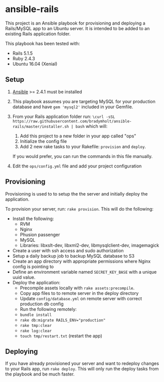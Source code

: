 # ansible-rails

This project is an Ansible playbook for provisioning and deploying a Rails/MySQL app to an Ubuntu server.  It is intended to be added to an existing Rails application folder.

This playbook has been tested with:

- Rails 5.1.5
- Ruby 2.4.3
- Ubuntu 16.04 (Xenial)

## Setup

1. [Ansible](http://docs.ansible.com/ansible/latest/intro_installation.html) >= 2.4.1 must be installed
1. This playbook assumes you are targeting MySQL for your production database and have `gem 'mysql2'` included in your Gemfile.
1. From your Rails application folder run: `\curl -sSL https://raw.githubusercontent.com/bradymholt/ansible-rails/master/installer.sh | bash` which will:
   1. Add this project to a new folder in your app called "ops"
   2. Initialize the config file
   3. Add 2 new rake tasks to your Rakefile: `provision` and `deploy`.

   If you would prefer, you can run the commands in this file manually.
1. Edit the `ops/config.yml` file and add your project configuration

## Provisioning

Provisioning is used to to setup the the server and initially deploy the application.

To provision your server, run: `rake provision`.  This will do the following:

- Install the following:
  - RVM
  - Nginx
  - Phusion passenger
  - MySQL
  - Libraries: libxslt-dev, libxml2-dev, libmysqlclient-dev, imagemagick
- Create a user with ssh access and sudo authorization
- Setup a daily backup job to backup MySQL database to S3
- Create an app directory with appropriate permissions where Nginx config is pointing to
- Define an environment variable named `SECRET_KEY_BASE` with a unique uuid value.
- Deploy the application:
  - Precompile assets locally with `rake assets:precompile`.
  - Copy app files to to remote server in the deploy directory
  - Update `config/database.yml` on remote server with correct production db config
  - Run the following remotely:
  - `bundle install`
  - `rake db:migrate RAILS_ENV="production"`
  - `rake tmp:clear`
  - `rake log:clear`
  - `touch tmp/restart.txt` (restart the app)

## Deploying

If you have already provisioned your server and want to redeploy changes to your Rails app, run `rake deploy`.  This will only run the deploy tasks from the playbook and be much faster.
